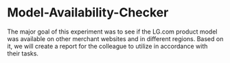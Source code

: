 # Model-Availability-Checker
The major goal of this experiment was to see if the LG.com product model was available on other merchant websites and in different regions. Based on it, we will create a report for the colleague to utilize in accordance with their tasks.
